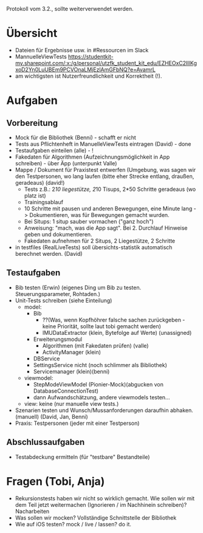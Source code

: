 Protokoll vom 3.2., sollte weiterverwendet werden.

# Übersicht
- Dateien für Ergebnisse usw. in #Ressourcen im Slack
- MannuelleViewTests https://studentkit-my.sharepoint.com/:x:/g/personal/utzfk_student_kit_edu/EZHEOxC2IIlKgxoD2Yn0LuUBEm9PCVOnaLMjEzlAmGFbNQ?e=AvamrL
- am wichtigsten ist Nutzerfreundlichkeit und Korrektheit (!).

# Aufgaben
## Vorbereitung
- Mock für die Bibliothek (Benni) - schafft er nicht
- Tests aus Pflichtenheft in ManuelleViewTests eintragen (David) - done
- Testaufgaben einteilen (alle) - !
- Fakedaten für Algorithmen (Aufzeichnungsmöglichkeit in App schreiben) - über Äpp (unterpunkt Valle)
- Mappe / Dokument für Praxistest entwerfen (Umgebung, was sagen wir den Testpersonen, wo lang laufen (bitte eher Strecke entlang, draußen, geradeaus) (david!)
  - Tests z.B.: 2*10 liegestütze, 2*10 Tisups, 2*50 Schritte geradeaus (wo platz ist)
  - Trainingsablauf
  - 10 Schritte mit pausen und anderen Bewegungen, eine Minute lang -> Dokumentieren, was für Bewegungen gemacht wurden.
  - Bei Situps: 1 situp sauber vormachen ("ganz hoch")
  - Anweisung: "mach, was die App sagt". Bei 2. Durchlauf Hinweise geben und dokumentieren. 
  - Fakedaten aufnehmen für 2 Situps, 2 Liegestütze, 2 Schritte
- in testfiles (RealLiveTests) soll übersichts-statistik automatisch berechnet werden. (David)
## Testaufgaben
- Bib testen (Erwin) (eigenes Ding um Bib zu testen. Steuerungsparameter, Rohtaden.)
- Unit-Tests schreiben (siehe Einteilung)
  - model:
    - Bib 
      - ??(Was, wenn Kopfhöhrer falsche sachen zurückgeben  - keine Priorität, sollte laut tobi gemacht werden)
      - IMUDataExtractor (klein, Bytefolge auf Werte) (unassigned)
    - Erweiterungsmodul 
      - Algorithmen (mit Fakedaten prüfen) (valle)
      - ActivityManager (klein)
    - DBService
    - SettingsService nicht (noch schlimmer als Bibliothek)
    - Servicemanager (klein)(benni)
  - viewmodel: 
    - StepModeViewModel (Pionier-Mock)(abgucken von DatabaseConnectionTest)
    - dann Aufwandschätzung, andere viewmodels testen...
  - view: keine (nur manuelle view tests.)
- Szenarien testen und Wunsch/Mussanforderungen daraufhin abhaken. (manuell) (David, Jan, Benni)
- Praxis: Testpersonen (jeder mit einer Testperson)
## Abschlussaufgaben
- Testabdeckung ermitteln (für "testbare" Bestandteile)


# Fragen (Tobi, Anja)
- Rekursionstests haben wir nicht so wirklich gemacht. Wie sollen wir mit dem Teil jetzt weitermachen (Ignorieren / im Nachhinein schreiben)? Nacharbeiten
- Was sollen wir mocken? Vollständige Schnittstelle der Bibliothek
- Wie auf iOS testen? mock / live / lassen? do it.